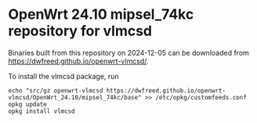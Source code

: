 OpenWrt 24.10 mipsel_74kc repository for vlmcsd
========

Binaries built from this repository on 2024-12-05 can be downloaded from <https://dwfreed.github.io/openwrt-vlmcsd/>.

To install the vlmcsd package, run

```
echo "src/gz openwrt-vlmcsd https://dwfreed.github.io/openwrt-vlmcsd/OpenWrt_24.10/mipsel_74kc/base" >> /etc/opkg/customfeeds.conf
opkg update
opkg install vlmcsd
```
